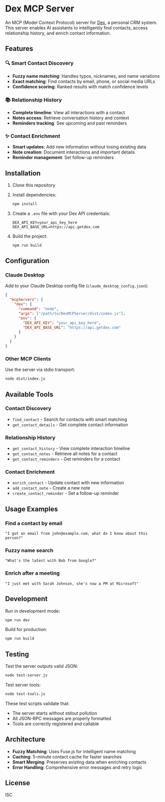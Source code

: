 # Dex MCP Server

An MCP (Model Context Protocol) server for [Dex](https://getdex.com), a personal CRM system. This server enables AI assistants to intelligently find contacts, access relationship history, and enrich contact information.

## Features

### 🔍 Smart Contact Discovery
- **Fuzzy name matching**: Handles typos, nicknames, and name variations
- **Exact matching**: Find contacts by email, phone, or social media URLs
- **Confidence scoring**: Ranked results with match confidence levels

### 📚 Relationship History
- **Complete timeline**: View all interactions with a contact
- **Notes access**: Retrieve conversation history and context
- **Reminders tracking**: See upcoming and past reminders

### ✨ Contact Enrichment
- **Smart updates**: Add new information without losing existing data
- **Note creation**: Document interactions and important details
- **Reminder management**: Set follow-up reminders

## Installation

1. Clone this repository
2. Install dependencies:
   ```bash
   npm install
   ```

3. Create a `.env` file with your Dex API credentials:
   ```env
   DEX_API_KEY=your_api_key_here
   DEX_API_BASE_URL=https://api.getdex.com
   ```

4. Build the project:
   ```bash
   npm run build
   ```

## Configuration

### Claude Desktop

Add to your Claude Desktop config file (`claude_desktop_config.json`):

```json
{
  "mcpServers": {
    "dex": {
      "command": "node",
      "args": ["/path/to/DexMCPServer/dist/index.js"],
      "env": {
        "DEX_API_KEY": "your_api_key_here",
        "DEX_API_BASE_URL": "https://api.getdex.com"
      }
    }
  }
}
```

### Other MCP Clients

Use the server via stdio transport:

```bash
node dist/index.js
```

## Available Tools

### Contact Discovery
- `find_contact` - Search for contacts with smart matching
- `get_contact_details` - Get complete contact information

### Relationship History
- `get_contact_history` - View complete interaction timeline
- `get_contact_notes` - Retrieve all notes for a contact
- `get_contact_reminders` - Get reminders for a contact

### Contact Enrichment
- `enrich_contact` - Update contact with new information
- `add_contact_note` - Create a new note
- `create_contact_reminder` - Set a follow-up reminder

## Usage Examples

### Find a contact by email
```
"I got an email from john@example.com, what do I know about this person?"
```

### Fuzzy name search
```
"What's the latest with Bob from Google?"
```

### Enrich after a meeting
```
"I just met with Sarah Johnson, she's now a PM at Microsoft"
```

## Development

Run in development mode:
```bash
npm run dev
```

Build for production:
```bash
npm run build
```

## Testing

Test the server outputs valid JSON:
```bash
node test-server.js
```

Test server tools:
```bash
node test-tools.js
```

These test scripts validate that:
- The server starts without stdout pollution
- All JSON-RPC messages are properly formatted
- Tools are correctly registered and callable

## Architecture

- **Fuzzy Matching**: Uses Fuse.js for intelligent name matching
- **Caching**: 5-minute contact cache for faster searches
- **Smart Merging**: Preserves existing data when enriching contacts
- **Error Handling**: Comprehensive error messages and retry logic

## License

ISC